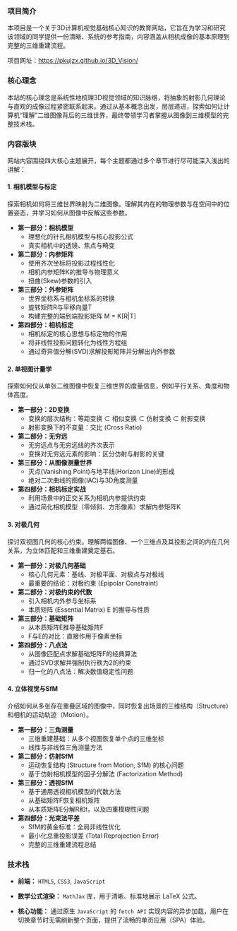 ### 项目简介

本项目是一个关于3D计算机视觉基础核心知识的教育网站，它旨在为学习和研究该领域的同学提供一份清晰、系统的参考指南，内容涵盖从相机成像的基本原理到完整的三维重建流程。

项目网址：https://pkujzx.github.io/3D_Vision/

### 核心理念

本站的核心理念是系统性地梳理3D视觉领域的知识脉络，将抽象的射影几何理论与直观的成像过程紧密联系起来。通过从基本概念出发，层层递进，探索如何让计算机“理解”二维图像背后的三维世界，最终带领学习者掌握从图像到三维模型的完整技术栈。

### 内容版块

网站内容围绕四大核心主题展开，每个主题都通过多个章节进行尽可能深入浅出的讲解：

#### 1. 相机模型与标定

探索相机如何将三维世界映射为二维图像。理解其内在的物理参数与在空间中的位置姿态，并学习如何从图像中反解这些参数。

- **第一部分：相机模型**
  - 理想化的针孔相机模型与核心投影公式
  - 真实相机中的透镜、焦点与畸变
- **第二部分：内参矩阵**
  - 使用齐次坐标将投影过程线性化
  - 相机内参矩阵K的推导与物理意义
  - 扭曲(Skew)参数的引入
- **第三部分：外参矩阵**
  - 世界坐标系与相机坐标系的转换
  - 旋转矩阵R与平移向量T
  - 构建完整的端到端投影矩阵 M = K[R|T]
- **第四部分：相机标定**
  - 相机标定的核心思想与标定物的作用
  - 将非线性投影问题转化为线性方程组
  - 通过奇异值分解(SVD)求解投影矩阵并分解出内外参数

#### 2. 单视图计量学

探索如何仅从单张二维图像中恢复三维世界的度量信息，例如平行关系、角度和物体高度。

- **第一部分：2D变换**
  - 变换的层次结构：等距变换 ⊂ 相似变换 ⊂ 仿射变换 ⊂ 射影变换
  - 射影变换下的不变量：交比 (Cross Ratio)
- **第二部分：无穷远**
  - 无穷远点与无穷远线的齐次表示
  - 变换对无穷远元素的影响：区分仿射与射影的关键
- **第三部分：从图像测量世界**
  - 灭点(Vanishing Point)与地平线(Horizon Line)的形成
  - 绝对二次曲线的图像(IAC)与3D角度测量
- **第四部分：相机标定实战**
  - 利用场景中的正交关系为相机内参提供约束
  - 通过简化相机模型（零倾斜、方形像素）求解内参矩阵K

#### 3. 对极几何

探讨双视图几何的核心约束。理解两幅图像、一个三维点及其投影之间的内在几何关系，为立体匹配和三维重建奠定基石。

- **第一部分：对极几何基础**
  - 核心几何元素：基线、对极平面、对极点与对极线
  - 最重要的结论：对极约束 (Epipolar Constraint)
- **第二部分：对极约束的代数**
  - 引入相机内外参与坐标系
  - 本质矩阵 (Essential Matrix) E 的推导与性质
- **第三部分：基础矩阵**
  - 从本质矩阵E推导基础矩阵F
  - F与E的对比：直接作用于像素坐标
- **第四部分：八点法**
  - 从图像匹配点求解基础矩阵F的经典算法
  - 通过SVD求解并强制执行秩为2的约束
  - 归一化的八点法：解决数值稳定性问题

#### 4. 立体视觉与SfM

介绍如何从多张存在重叠区域的图像中，同时恢复出场景的三维结构（Structure）和相机的运动轨迹（Motion）。

- **第一部分：三角测量**
  - 三维重建基础：从多个视图恢复单个点的三维坐标
  - 线性与非线性三角测量方法
- **第二部分：仿射SfM**
  - 运动恢复结构 (Structure from Motion, SfM) 的核心问题
  - 基于仿射相机模型的因子分解法 (Factorization Method)
- **第三部分：透视SfM**
  - 基于通用透视相机模型的代数方法
  - 从基础矩阵F恢复相机矩阵
  - 从本质矩阵E分解R和t，以及四重模糊性问题
- **第四部分：光束法平差**
  - SfM的黄金标准：全局非线性优化
  - 最小化总重投影误差 (Total Reprojection Error)
  - 完整的三维重建流程总结

### 技术栈

- **前端：** `HTML5`, `CSS3`, `JavaScript`
- **数学公式渲染：** `MathJax` 库，用于清晰、标准地展示 LaTeX 公式。

- **核心功能：** 通过原生 `JavaScript` 的 `fetch API` 实现内容的异步加载，用户在切换章节时无需刷新整个页面，提供了流畅的单页应用（SPA）体验。
